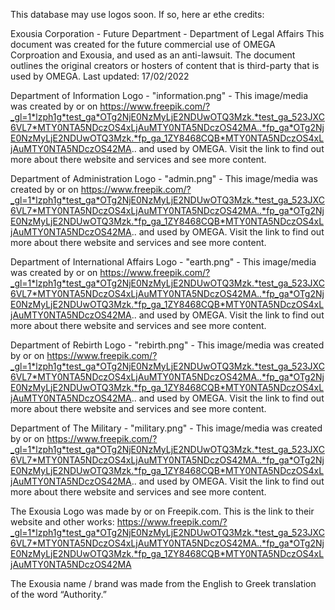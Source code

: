 This database may use logos soon. If so, here ar ethe credits:

Exousia Corporation - Future Department - Department of Legal Affairs
This document was created for the future commercial use of OMEGA Corproation and Exousia, and used as an anti-lawsuit. The document outlines the original creators or hosters of content that is third-party that is used by OMEGA.
Last updated: 17/02/2022

Department of Information Logo - "information.png" - This image/media was created by or on https://www.freepik.com/?_gl=1*lzph1g*test_ga*OTg2NjE0NzMyLjE2NDUwOTQ3Mzk.*test_ga_523JXC6VL7*MTY0NTA5NDczOS4xLjAuMTY0NTA5NDczOS42MA..*fp_ga*OTg2NjE0NzMyLjE2NDUwOTQ3Mzk.*fp_ga_1ZY8468CQB*MTY0NTA5NDczOS4xLjAuMTY0NTA5NDczOS42MA.. and used by OMEGA. Visit the link to find out more about there website and services and see more content.

Department of Administration Logo - "admin.png" - This image/media was created by or on https://www.freepik.com/?_gl=1*lzph1g*test_ga*OTg2NjE0NzMyLjE2NDUwOTQ3Mzk.*test_ga_523JXC6VL7*MTY0NTA5NDczOS4xLjAuMTY0NTA5NDczOS42MA..*fp_ga*OTg2NjE0NzMyLjE2NDUwOTQ3Mzk.*fp_ga_1ZY8468CQB*MTY0NTA5NDczOS4xLjAuMTY0NTA5NDczOS42MA.. and used by OMEGA. Visit the link to find out more about there website and services and see more content.

Department of International Affairs Logo - "earth.png" - This image/media was created by or on https://www.freepik.com/?_gl=1*lzph1g*test_ga*OTg2NjE0NzMyLjE2NDUwOTQ3Mzk.*test_ga_523JXC6VL7*MTY0NTA5NDczOS4xLjAuMTY0NTA5NDczOS42MA..*fp_ga*OTg2NjE0NzMyLjE2NDUwOTQ3Mzk.*fp_ga_1ZY8468CQB*MTY0NTA5NDczOS4xLjAuMTY0NTA5NDczOS42MA.. and used by OMEGA. Visit the link to find out more about there website and services and see more content.

Department of Rebirth Logo - "rebirth.png" - This image/media was created by or on https://www.freepik.com/?_gl=1*lzph1g*test_ga*OTg2NjE0NzMyLjE2NDUwOTQ3Mzk.*test_ga_523JXC6VL7*MTY0NTA5NDczOS4xLjAuMTY0NTA5NDczOS42MA..*fp_ga*OTg2NjE0NzMyLjE2NDUwOTQ3Mzk.*fp_ga_1ZY8468CQB*MTY0NTA5NDczOS4xLjAuMTY0NTA5NDczOS42MA.. and used by OMEGA. Visit the link to find out more about there website and services and see more content.

Department of The Military - "military.png" - This image/media was created by or on https://www.freepik.com/?_gl=1*lzph1g*test_ga*OTg2NjE0NzMyLjE2NDUwOTQ3Mzk.*test_ga_523JXC6VL7*MTY0NTA5NDczOS4xLjAuMTY0NTA5NDczOS42MA..*fp_ga*OTg2NjE0NzMyLjE2NDUwOTQ3Mzk.*fp_ga_1ZY8468CQB*MTY0NTA5NDczOS4xLjAuMTY0NTA5NDczOS42MA.. and used by OMEGA. Visit the link to find out more about there website and services and see more content.

The Exousia Logo was made by or on Freepik.com.
This is the link to their website and other works:
https://www.freepik.com/?_gl=1*lzph1g*test_ga*OTg2NjE0NzMyLjE2NDUwOTQ3Mzk.*test_ga_523JXC6VL7*MTY0NTA5NDczOS4xLjAuMTY0NTA5NDczOS42MA..*fp_ga*OTg2NjE0NzMyLjE2NDUwOTQ3Mzk.*fp_ga_1ZY8468CQB*MTY0NTA5NDczOS4xLjAuMTY0NTA5NDczOS42MA

The Exousia name / brand was made from the English to Greek translation of the word “Authority.”